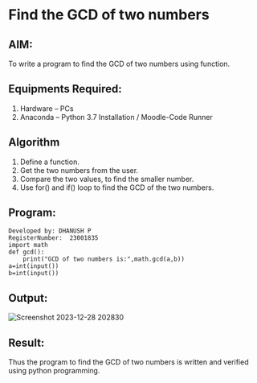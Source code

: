 # Find the GCD of two numbers

## AIM:
To write a program to find the GCD of two numbers using function.

## Equipments Required:
1. Hardware – PCs
2. Anaconda – Python 3.7 Installation / Moodle-Code Runner

## Algorithm
1. Define a function.
2. Get the two numbers from the user.
3. Compare the two values, to find the smaller number.
4. Use for() and if() loop to find the GCD of the two numbers.

## Program:
```
Developed by: DHANUSH P
RegisterNumber:  23001835
import math
def gcd():
    print("GCD of two numbers is:",math.gcd(a,b))
a=int(input())
b=int(input())
```

## Output:
![Screenshot 2023-12-28 202830](https://github.com/Dhanush0143/GCD-of-two-numbers/assets/139841924/9be473f7-734f-4ba3-aacb-df6a6a94bdc5)



## Result:
Thus the program to find the GCD of two numbers is written and verified using python programming.
